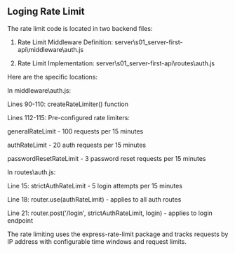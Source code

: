 ## Loging Rate Limit

The rate limit code is located in two backend files:

1. Rate Limit Middleware Definition:
server\s01_server-first-api\middleware\auth.js

2. Rate Limit Implementation:
server\s01_server-first-api\routes\auth.js

Here are the specific locations:

In middleware\auth.js:

Lines 90-110: createRateLimiter() function

Lines 112-115: Pre-configured rate limiters:

generalRateLimit - 100 requests per 15 minutes

authRateLimit - 20 auth requests per 15 minutes

passwordResetRateLimit - 3 password reset requests per 15 minutes

In routes\auth.js:

Line 15: strictAuthRateLimit - 5 login attempts per 15 minutes

Line 18: router.use(authRateLimit) - applies to all auth routes

Line 21: router.post('/login', strictAuthRateLimit, login) - applies to login endpoint

The rate limiting uses the express-rate-limit package and tracks requests by IP address with configurable time windows and request limits.